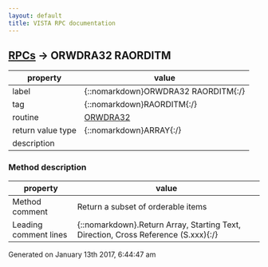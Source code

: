 ```yaml
---
layout: default
title: VISTA RPC documentation
---
```




## [RPCs](TableOfContent.md) &#8594; ORWDRA32 RAORDITM 

 property | value 
--- | --- 
 label | {::nomarkdown}ORWDRA32 RAORDITM{:/}
 tag | {::nomarkdown}RAORDITM{:/}
 routine | [ORWDRA32](http://code.osehra.org/dox/Routine_ORWDRA32_source.html)
 return value type | {::nomarkdown}ARRAY{:/}
 description | 


### Method description

 property | value 
 --- | --- 
 Method comment | Return a subset of orderable items
 Leading comment lines | {::nomarkdown}.Return Array, Starting Text, Direction, Cross Reference (S.xxx){:/}




 Generated on January 13th 2017, 6:44:47 am